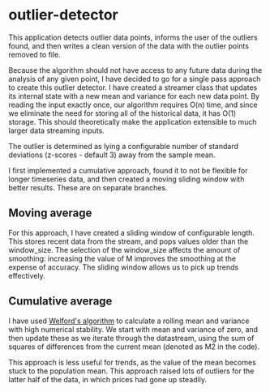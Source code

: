 # outlier-detector

This application detects outlier data points, informs the user of the outliers found, and then writes a clean version of the data with the outlier points removed to file.

Because the algorithm should not have access to any future data during the analysis of any given point, I have decided to go for a single pass approach to create this outlier detector. I have created a streamer class that updates its internal state with a new mean and variance for each new data point. By reading the input exactly once, our algorithm requires O(n) time, and since we eliminate the need for storing all of the historical data, it has O(1) storage. This should theoretically make the application extensible to much larger data streaming inputs.

The outlier is determined as lying a configurable number of standard deviations (z-scores - default 3) away from the sample mean.

I first implemented a cumulative approach, found it to not be flexible for longer timeseries data, and then created a moving sliding window with better results. These are on separate branches.


## Moving average
For this approach, I have created a sliding window of configurable length. This stores recent data from the stream, and pops values older than the window_size. The selection of the window_size affects the amount of smoothing: increasing the value of M improves the smoothing at the expense of accuracy. The sliding window allows us to pick up trends effectively.

## Cumulative average
I have used  [Welford's algorithm](https://www.wikiwand.com/en/Algorithms_for_calculating_variance#/) to calculate a rolling mean and variance with high numerical stability. We start with mean and variance of zero, and then update these as we iterate through the datastream, using the sum of squares of differences from the current mean (denoted as M2 in the code).

This approach is less useful for trends, as the value of the mean becomes stuck to the population mean. This approach raised lots of outliers for the latter half of the data, in which prices had gone up steadily.
